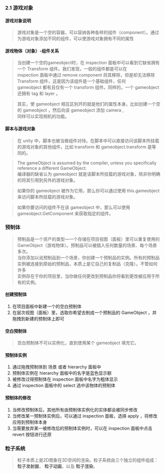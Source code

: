 ### 2.1 游戏对象
#### 游戏对象说明
> 游戏对象是一个空的容器，可以容纳各种各样的组件（component）。通过为游戏对象添加不同的组件，可以使游戏对象拥有不同的属性  

#### 游戏物体（对象）-组件关系
> 当创建一个空的gameobject时，在 inspection 面板中可以看到它缺省拥有一个 Transform 组件。我们发现，一般的组件都是可以在  
> inspection 面板中通过 remove component 将其移除，但是却无法移除 Transform 组件，这是因为该组件是一个基础组件，任何  
> gameobject 都有且仅有一个 transform 组件。同样的，一个 gameobject 还拥有 tag 和 layer 。  

> 其实，使 gameobject 相互区别开的就是他们的属性本身。比如创建一个空的 gameobject ，然后向该 gameobject 添加 camera ,  
> 同样可以实现相机的功能。

#### 脚本与游戏对象
> 在 unity 中，脚本也被当做组件对待。在脚本中可以直接访问该脚本所挂载的游戏对象的其他组件，比如 transform 和  gameobject.transform 是等同的。  

> The gameObject is assumed by the compiler, unless you specifically reference a different GameObject.   
> 编译器的缺省认为 gameobject 就是该脚本所挂载的游戏对象，除非你明确的将其引用到另外的游戏对象。

> 如果你的 gameobject 被作为它用，那么你可以通过使用 this.gameobject 来访问脚本所挂载的游戏对象。

> 如果你要访问的组件不在该 gameobject 中，那么可以使用 gameobject.GetComponent 来获取指定的组件。

### 预制体
> 预制品是一个资产的类型—一个存储在项目视图（面板）里可以重复使用的GameObject（游戏物体）。预制品可以被插入任何数量的场景、每个场景多次。  
> 当你添加以讹预制品到一个场景，你创建一个预制品的实例。所有的预制品实例被连接到原始的预制品，本质上是它自己的复制品（克隆）。不管如何许多  
> 实例存在于你的项目里，当你做任何更改到预制品你将看到更改被应用于所有的实例。  

#### 创建预制体
1. 在项目面板中新建一个的空白预制体
2. 在层次视图（面板）里，选取你希望去制成一个预制品的 GameObject ，并拖拽到新建的预制体上即可

#### 空白预制体
> 空白预制体不可以实例化，直到使用某个 gameobject 填充它。

#### 预制体实例
1. 通过拖拽预制体到 场景 或者 hierarchy 面板中
2. 预制体实例在 hierarchy 面板中的名字是蓝色显示额
3. 被修改过得预制体在 inspection 面板中名字为粗体显示
4. 通过 inspection 面板中的 select 选中该物体的预制体


#### 预制体的修改
1. 当修改预制体后，其他所有由预制体实例化的实体都会被同步修改
2. 当修改某一预制体实例后，可以通过 inspection 面板，选择 apply ，将修改应用到预制体本身
3. 当需要放弃某一被修改后的预制体实例时，可以在 inspection 面板中点击 revert 按钮进行还原


### 粒子系统
> 粒子本质上是2D图象在3D空间的渲染。粒子系统由三个独立的组件组成： **粒子发射器**， **粒子动画**，以及 **粒子渲染**。
